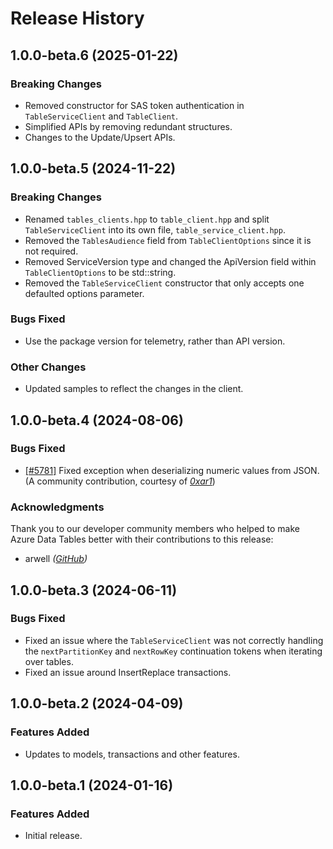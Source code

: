 # Release History

## 1.0.0-beta.6 (2025-01-22)

### Breaking Changes

- Removed constructor for SAS token authentication in `TableServiceClient` and `TableClient`.
- Simplified APIs by removing redundant structures.
- Changes to the Update/Upsert APIs.

## 1.0.0-beta.5 (2024-11-22)


### Breaking Changes

- Renamed `tables_clients.hpp` to `table_client.hpp` and split `TableServiceClient` into its own file, `table_service_client.hpp`. 
- Removed the `TablesAudience` field from `TableClientOptions` since it is not required.
- Removed ServiceVersion type and changed the ApiVersion field within `TableClientOptions` to be std::string.
- Removed the `TableServiceClient` constructor that only accepts one defaulted options parameter.

### Bugs Fixed

- Use the package version for telemetry, rather than API version.

### Other Changes

- Updated samples to reflect the changes in the client.

## 1.0.0-beta.4 (2024-08-06)

### Bugs Fixed

- [[#5781]](https://github.com/Azure/azure-sdk-for-cpp/pull/5781) Fixed exception when deserializing numeric values from JSON. (A community contribution, courtesy of _[0xar1](https://github.com/0xar1)_)

### Acknowledgments

Thank you to our developer community members who helped to make Azure Data Tables better with their contributions to this release:

- arwell _([GitHub](https://github.com/0xar1))_

## 1.0.0-beta.3 (2024-06-11)

### Bugs Fixed

- Fixed an issue where the `TableServiceClient` was not correctly handling the `nextPartitionKey` and `nextRowKey` continuation tokens when iterating over tables.
- Fixed an issue around InsertReplace transactions.

## 1.0.0-beta.2 (2024-04-09)

### Features Added

- Updates to models, transactions and other features.

## 1.0.0-beta.1 (2024-01-16)

### Features Added

- Initial release.
